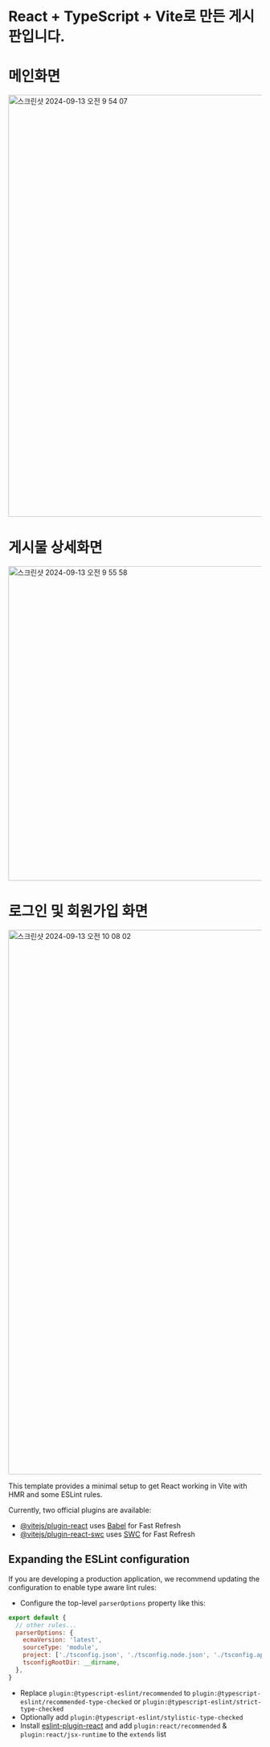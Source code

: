 # React + TypeScript + Vite로 만든 게시판입니다.

# 메인화면
<img width="840" alt="스크린샷 2024-09-13 오전 9 54 07" src="https://github.com/user-attachments/assets/33e46eca-55fc-4671-89ad-8359b44b8347">

# 게시물 상세화면
<img width="626" alt="스크린샷 2024-09-13 오전 9 55 58" src="https://github.com/user-attachments/assets/c38f0796-f63a-49e1-bbac-3f7907d4c62d">

# 로그인 및 회원가입 화면
<img width="1084" alt="스크린샷 2024-09-13 오전 10 08 02" src="https://github.com/user-attachments/assets/a2be6782-574f-4eb2-a4ef-8e70952c7dc0">


This template provides a minimal setup to get React working in Vite with HMR and some ESLint rules.

Currently, two official plugins are available:

- [@vitejs/plugin-react](https://github.com/vitejs/vite-plugin-react/blob/main/packages/plugin-react/README.md) uses [Babel](https://babeljs.io/) for Fast Refresh
- [@vitejs/plugin-react-swc](https://github.com/vitejs/vite-plugin-react-swc) uses [SWC](https://swc.rs/) for Fast Refresh

## Expanding the ESLint configuration

If you are developing a production application, we recommend updating the configuration to enable type aware lint rules:

- Configure the top-level `parserOptions` property like this:

```js
export default {
  // other rules...
  parserOptions: {
    ecmaVersion: 'latest',
    sourceType: 'module',
    project: ['./tsconfig.json', './tsconfig.node.json', './tsconfig.app.json'],
    tsconfigRootDir: __dirname,
  },
}
```

- Replace `plugin:@typescript-eslint/recommended` to `plugin:@typescript-eslint/recommended-type-checked` or `plugin:@typescript-eslint/strict-type-checked`
- Optionally add `plugin:@typescript-eslint/stylistic-type-checked`
- Install [eslint-plugin-react](https://github.com/jsx-eslint/eslint-plugin-react) and add `plugin:react/recommended` & `plugin:react/jsx-runtime` to the `extends` list

